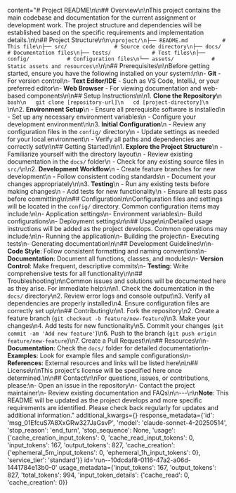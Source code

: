 content="# Project README\n\n## Overview\n\nThis project contains the main codebase and documentation for the current assignment or development work. The project structure and dependencies will be established based on the specific requirements and implementation details.\n\n## Project Structure\n\n```\nproject/\n├── README.md           # This file\n├── src/               # Source code directory\n├── docs/              # Documentation files\n├── tests/             # Test files\n├── config/            # Configuration files\n└── assets/            # Static assets and resources\n```\n\n## Prerequisites\n\nBefore getting started, ensure you have the following installed on your system:\n\n- **Git** - For version control\n- **Text Editor/IDE** - Such as VS Code, IntelliJ, or your preferred editor\n- **Web Browser** - For viewing documentation and web-based components\n\n## Setup Instructions\n\n1. **Clone the Repository**\n   ```bash\n   git clone [repository-url]\n   cd [project-directory]\n   ```\n\n2. **Environment Setup**\n   - Ensure all prerequisite software is installed\n   - Set up any necessary environment variables\n   - Configure your development environment\n\n3. **Initial Configuration**\n   - Review any configuration files in the `config/` directory\n   - Update settings as needed for your local environment\n   - Verify all paths and dependencies are correctly set\n\n## Getting Started\n\n1. **Explore the Project Structure**\n   - Familiarize yourself with the directory layout\n   - Review existing documentation in the `docs/` folder\n   - Check for any existing source files in `src/`\n\n2. **Development Workflow**\n   - Create feature branches for new development\n   - Follow consistent coding standards\n   - Document your changes appropriately\n\n3. **Testing**\n   - Run any existing tests before making changes\n   - Add tests for new functionality\n   - Ensure all tests pass before committing\n\n## Configuration\n\nConfiguration files and settings will be located in the `config/` directory. Common configuration items may include:\n\n- Application settings\n- Environment variables\n- Build configurations\n- Deployment settings\n\n## Usage\n\nDetailed usage instructions will be added as the project develops. Common operations may include:\n\n- Running the application\n- Building the project\n- Executing tests\n- Generating documentation\n\n## Development Guidelines\n\n- **Code Style**: Follow consistent formatting and naming conventions\n- **Documentation**: Document all functions, classes, and modules\n- **Version Control**: Make frequent, descriptive commits\n- **Testing**: Write comprehensive tests for all functionality\n\n## Troubleshooting\n\nCommon issues and solutions will be documented here as they arise. For immediate help:\n\n1. Check the documentation in the `docs/` directory\n2. Review error logs and console output\n3. Verify all dependencies are properly installed\n4. Ensure configuration files are correctly set up\n\n## Contributing\n\n1. Fork the repository\n2. Create a feature branch (`git checkout -b feature/new-feature`)\n3. Make your changes\n4. Add tests for new functionality\n5. Commit your changes (`git commit -am 'Add new feature'`)\n6. Push to the branch (`git push origin feature/new-feature`)\n7. Create a Pull Request\n\n## Resources\n\n- **Documentation**: Check the `docs/` folder for detailed documentation\n- **Examples**: Look for example files and sample configurations\n- **References**: External resources and links will be listed here\n\n## License\n\nThis project's license will be specified here once determined.\n\n## Contact\n\nFor questions, issues, or contributions, please:\n- Open an issue in the repository\n- Contact the project maintainer\n- Review existing documentation and FAQs\n\n---\n\n**Note**: This README will be updated as the project develops and more specific requirements are identified. Please check back regularly for updates and additional information." additional_kwargs={} response_metadata={'id': 'msg_01EfcuS7A8XxGRw327JaGsvP', 'model': 'claude-sonnet-4-20250514', 'stop_reason': 'end_turn', 'stop_sequence': None, 'usage': {'cache_creation_input_tokens': 0, 'cache_read_input_tokens': 0, 'input_tokens': 167, 'output_tokens': 827, 'cache_creation': {'ephemeral_5m_input_tokens': 0, 'ephemeral_1h_input_tokens': 0}, 'service_tier': 'standard'}} id='run--10dcdaf8-0116-47a2-a06d-1441784e13b0-0' usage_metadata={'input_tokens': 167, 'output_tokens': 827, 'total_tokens': 994, 'input_token_details': {'cache_read': 0, 'cache_creation': 0}}